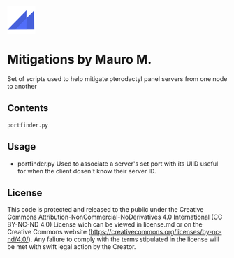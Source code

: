 ![](https://raw.githubusercontent.com/sytespace/Branding/master/Logos/Main/favicon.png)

# Mitigations by Mauro M.
Set of scripts used to help mitigate pterodactyl panel servers from one node to another

## Contents
```
portfinder.py
```

## Usage
* portfinder.py
  Used to associate a server's set port with its UIID useful for when the client dosen't know their server ID.

## License
This code is protected and released to the public under the Creative Commons Attribution-NonCommercial-NoDerivatives 4.0 International (CC BY-NC-ND 4.0) License wich can be viewed in license.md or on the Creative Commons website (https://creativecommons.org/licenses/by-nc-nd/4.0/). Any faliure to comply with the terms stipulated in the license will be met with swift legal action by the Creator.

